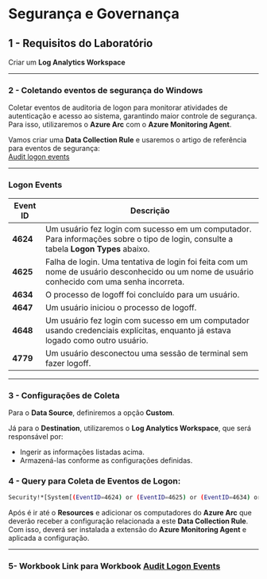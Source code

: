 # Segurança e Governança

## 1 - Requisitos do Laboratório

Criar um **Log Analytics Workspace**

---

### 2 - Coletando eventos de segurança do Windows

Coletar eventos de auditoria de logon para monitorar atividades de autenticação e acesso ao sistema, garantindo maior controle de segurança. Para isso, utilizaremos o **Azure Arc** com o **Azure Monitoring Agent**.

Vamos criar uma **Data Collection Rule** e usaremos o artigo de referência para eventos de segurança:  
[Audit logon events](https://learn.microsoft.com/en-us/previous-versions/windows/it-pro/windows-10/security/threat-protection/auditing/basic-audit-logon-events#configure-this-audit-setting)

---

### Logon Events

| **Event ID** | **Descrição**                                                                                     |
|--------------|---------------------------------------------------------------------------------------------------|
| **4624**     | Um usuário fez login com sucesso em um computador. Para informações sobre o tipo de login, consulte a tabela **Logon Types** abaixo. |
| **4625**     | Falha de login. Uma tentativa de login foi feita com um nome de usuário desconhecido ou um nome de usuário conhecido com uma senha incorreta. |
| **4634**     | O processo de logoff foi concluído para um usuário.                                                |
| **4647**     | Um usuário iniciou o processo de logoff.                                                           |
| **4648**     | Um usuário fez login com sucesso em um computador usando credenciais explícitas, enquanto já estava logado como outro usuário. |
| **4779**     | Um usuário desconectou uma sessão de terminal sem fazer logoff.                                    |

---

### 3 - Configurações de Coleta

Para o **Data Source**, definiremos a opção **Custom**.

Já para o **Destination**, utilizaremos o **Log Analytics Workspace**, que será responsável por:
- Ingerir as informações listadas acima.
- Armazená-las conforme as configurações definidas.

### 4 - Query para Coleta de Eventos de Logon:

```bash
Security!*[System[(EventID=4624) or (EventID=4625) or (EventID=4634) or (EventID=4647) or (EventID=4648) or (EventID=4779)]]
```
Após é ir até o **Resources** e adicionar os computadores do **Azure Arc** que deverão receber a configuração relacionada a este **Data Collection Rule**. Com isso, deverá ser instalada a extensão do **Azure Monitoring Agent** e aplicada a configuração.

---

### 5- Workbook **Link para Workbook** [Audit Logon Events](https://raw.githubusercontent.com/fabiotreze/AzureArcDemo/refs/heads/main/Lab4/AzureArc-AuditLogonEvents.workbook)
